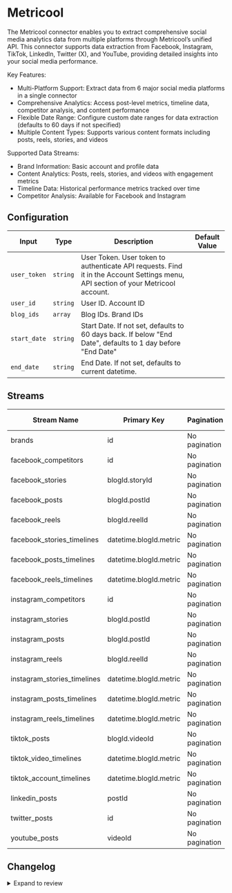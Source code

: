 # Metricool
The Metricool connector enables you to extract comprehensive social media analytics data from multiple platforms through Metricool’s unified API. This connector supports data extraction from Facebook, Instagram, TikTok, LinkedIn, Twitter (X), and YouTube, providing detailed insights into your social media performance.

Key Features:
- Multi-Platform Support: Extract data from 6 major social media platforms in a single connector
- Comprehensive Analytics: Access post-level metrics, timeline data, competitor analysis, and content performance
- Flexible Date Range: Configure custom date ranges for data extraction (defaults to 60 days if not specified)
- Multiple Content Types: Supports various content formats including posts, reels, stories, and videos

Supported Data Streams:
- Brand Information: Basic account and profile data
- Content Analytics: Posts, reels, stories, and videos with engagement metrics
- Timeline Data: Historical performance metrics tracked over time
- Competitor Analysis: Available for Facebook and Instagram

## Configuration

| Input | Type | Description | Default Value |
|-------|------|-------------|---------------|
| `user_token` | `string` | User Token. User token to authenticate API requests. Find it in the Account Settings menu, API section of your Metricool account. |  |
| `user_id` | `string` | User ID. Account ID |  |
| `blog_ids` | `array` | Blog IDs. Brand IDs |  |
| `start_date` | `string` | Start Date. If not set, defaults to 60 days back. If below &quot;End Date&quot;, defaults to 1 day before &quot;End Date&quot; |  |
| `end_date` | `string` | End Date. If not set, defaults to current datetime. |  |

## Streams
| Stream Name | Primary Key | Pagination | Supports Full Sync | Supports Incremental |
|-------------|-------------|------------|---------------------|----------------------|
| brands | id | No pagination | ✅ |  ❌  |
| facebook_competitors | id | No pagination | ✅ |  ❌  |
| facebook_stories | blogId.storyId | No pagination | ✅ |  ❌  |
| facebook_posts | blogId.postId | No pagination | ✅ |  ❌  |
| facebook_reels | blogId.reelId | No pagination | ✅ |  ❌  |
| facebook_stories_timelines | datetime.blogId.metric | No pagination | ✅ |  ✅  |
| facebook_posts_timelines | datetime.blogId.metric | No pagination | ✅ |  ✅  |
| facebook_reels_timelines | datetime.blogId.metric | No pagination | ✅ |  ✅  |
| instagram_competitors | id | No pagination | ✅ |  ❌  |
| instagram_stories | blogId.postId | No pagination | ✅ |  ❌  |
| instagram_posts | blogId.postId | No pagination | ✅ |  ❌  |
| instagram_reels | blogId.reelId | No pagination | ✅ |  ❌  |
| instagram_stories_timelines | datetime.blogId.metric | No pagination | ✅ |  ✅  |
| instagram_posts_timelines | datetime.blogId.metric | No pagination | ✅ |  ✅  |
| instagram_reels_timelines | datetime.blogId.metric | No pagination | ✅ |  ✅  |
| tiktok_posts | blogId.videoId | No pagination | ✅ |  ❌  |
| tiktok_video_timelines | datetime.blogId.metric | No pagination | ✅ |  ✅  |
| tiktok_account_timelines | datetime.blogId.metric | No pagination | ✅ |  ✅  |
| linkedin_posts | postId | No pagination | ✅ |  ❌  |
| twitter_posts | id | No pagination | ✅ |  ❌  |
| youtube_posts | videoId | No pagination | ✅ |  ❌  |

## Changelog

<details>
  <summary>Expand to review</summary>

| Version          | Date              | Pull Request | Subject        |
|------------------|-------------------|--------------|----------------|
| 0.0.9 | 2025-10-21 | [68413](https://github.com/airbytehq/airbyte/pull/68413) | Update dependencies |
| 0.0.8 | 2025-10-14 | [67838](https://github.com/airbytehq/airbyte/pull/67838) | Update dependencies |
| 0.0.7 | 2025-10-07 | [67376](https://github.com/airbytehq/airbyte/pull/67376) | Update dependencies |
| 0.0.6 | 2025-09-30 | [66340](https://github.com/airbytehq/airbyte/pull/66340) | Update dependencies |
| 0.0.5 | 2025-09-09 | [65802](https://github.com/airbytehq/airbyte/pull/65802) | Update dependencies |
| 0.0.4 | 2025-08-23 | [65179](https://github.com/airbytehq/airbyte/pull/65179) | Update dependencies |
| 0.0.3 | 2025-08-16 | [64965](https://github.com/airbytehq/airbyte/pull/64965) | Update dependencies |
| 0.0.2 | 2025-08-14 | [64942](https://github.com/airbytehq/airbyte/pull/64942) | Fix docker image entrypoint for platform syncs |
| 0.0.1 | 2025-08-06 | | Initial release by [@santigiova](https://github.com/santigiova) via Connector Builder |

</details>
